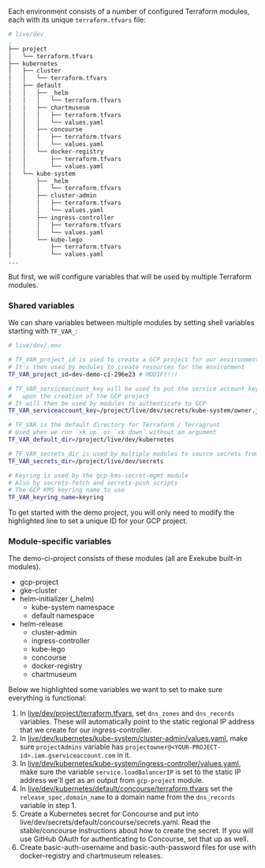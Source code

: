 Each environment consists of a number of configured Terraform modules, each with its unique `terraform.tfvars` file:

```sh
# live/dev
.
├── project
│   └── terraform.tfvars
├── kubernetes
│   ├── cluster
│   │   └── terraform.tfvars
│   ├── default
│   │   ├── _helm
│   │   │   └── terraform.tfvars
│   │   ├── chartmuseum
│   │   │   ├── terraform.tfvars
│   │   │   └── values.yaml
│   │   ├── concourse
│   │   │   ├── terraform.tfvars
│   │   │   └── values.yaml
│   │   └── docker-registry
│   │       ├── terraform.tfvars
│   │       └── values.yaml
│   └── kube-system
│       ├── _helm
│       │   └── terraform.tfvars
│       ├── cluster-admin
│       │   ├── terraform.tfvars
│       │   └── values.yaml
│       ├── ingress-controller
│       │   ├── terraform.tfvars
│       │   └── values.yaml
│       └── kube-lego
│           ├── terraform.tfvars
│           └── values.yaml
...
```

But first, we will configure variables that will be used by multiple Terraform modules.

### Shared variables

We can share variables between multiple modules by setting shell variables starting with `TF_VAR_`:

```sh hl_lines="5"
# live/dev/.env

# TF_VAR_project_id is used to create a GCP project for our environment
# It's then used by modules to create resources for the environment
TF_VAR_project_id=dev-demo-ci-296e23 # MODIFY!!!

# TF_VAR_serviceaccount_key will be used to put the service account key
#   upon the creation of the GCP project
# It will then be used by modules to authenticate to GCP
TF_VAR_serviceaccount_key=/project/live/dev/secrets/kube-system/owner.json

# TF_VAR is the default directory for Terraform / Terragrunt
# Used when we run `xk up` or `xk down` without an argument
TF_VAR_default_dir=/project/live/dev/kubernetes

# TF_VAR_secrets_dir is used by multiple modules to source secrets from
TF_VAR_secrets_dir=/project/live/dev/secrets

# Keyring is used by the gcp-kms-secret-mgmt module
# Also by secrets-fetch and secrets-push scripts
# The GCP KMS keyring name to use
TF_VAR_keyring_name=keyring
```

To get started with the demo project, you will only need to modify the highlighted line to set a unique ID for your GCP project.

### Module-specific variables

The demo-ci-project consists of these modules (all are Exekube built-in modules).

- gcp-project
- gke-cluster
- helm-initializer (_helm)
    - kube-system namespace
    - default namespace
- helm-release
    - cluster-admin
    - ingress-controller
    - kube-lego
    - concourse
    - docker-registry
    - chartmuseum

Below we highlighted some variables we want to set to make sure everything is functional:

1. In [live/dev/project/terraform.tfvars](/), set `dns_zones` and `dns_records` variables. These will automatically point to the static regional IP address that we create for our ingress-controller.
2. In [live/dev/kubernetes/kube-system/cluster-admin/values.yaml](/), make sure `projectAdmins` variable has `projectowner@<YOUR-PROJECT-id>.iam.gserviceaccount.com` in it.
3. In [live/dev/kubernetes/kube-system/ingress-controller/values.yaml](/), make sure the variable `service.loadBalancerIP` is set to the static IP address we'll get as an output from `gcp-project` module.
4. In [live/dev/kubernetes/default/concourse/terraform.tfvars](/) set the `release_spec.domain_name` to a domain name from the `dns_records` variable in step 1.
5. Create a Kubernetes secret for Concourse and put into live/dev/secrets/default/concourse/secrets.yaml. Read the stable/concourse instructions about how to create the secret. If you will use GitHub OAuth for authenticating to Concourse, set that up as well.
6. Create basic-auth-username and basic-auth-password files for use with docker-registry and chartmuseum releases.
